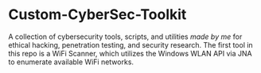 # Custom-CyberSec-Toolkit
A collection of cybersecurity tools, scripts, and utilities *made by me* for ethical hacking, penetration testing, and security research. The first tool in this repo is a WiFi Scanner, which utilizes the Windows WLAN API via JNA to enumerate available WiFi networks.
